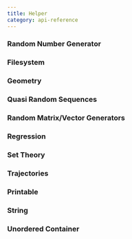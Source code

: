 ```yaml
---
title: Helper
category: api-reference
---
```


<h3 id="random-number-generator">Random Number Generator</h3>

<h3 id="random-number-generator">Filesystem</h3>

<h3 id="random-number-generator">Geometry</h3>

<h3 id="quasi-random-sequences">Quasi Random Sequences</h3>

<h3 id="random-matrix-vector-generator">Random Matrix/Vector Generators</h3>

<h3 id="regression">Regression</h3>

<h3 id="set-theory">Set Theory</h3>

<h3 id="trajectories</h3>">Trajectories</h3>

<h3 id="printable">Printable</h3>

<h3 id="string">String</h3>

<h3 id="unordered-container">Unordered Container</h3>